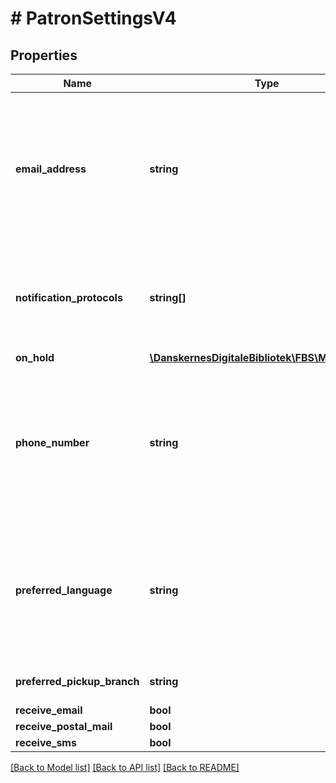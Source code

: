 # # PatronSettingsV4

## Properties

Name | Type | Description | Notes
------------ | ------------- | ------------- | -------------
**email_address** | **string** | Required if patron should receive email notifications  Existing email addresses are overwritten with this value  If left empty existing email addresses are deleted | [optional]
**notification_protocols** | **string[]** | Notification protocols that the patron want to receive notification on. SMS and EMAIL are not included. | [optional]
**on_hold** | [**\DanskernesDigitaleBibliotek\FBS\Model\Period**](Period.md) |  | [optional]
**phone_number** | **string** | Required if patron should receive SMS notifications  Existing phonenumbers are overwritten with this value  If left empty existing phonenumbers are deleted | [optional]
**preferred_language** | **string** | Language in which the patron prefers the communication with the library to take place  If left empty default library language will be used | [optional]
**preferred_pickup_branch** | **string** | ISIL-number of preferred pickup branch |
**receive_email** | **bool** |  |
**receive_postal_mail** | **bool** |  |
**receive_sms** | **bool** |  |

[[Back to Model list]](../../README.md#models) [[Back to API list]](../../README.md#endpoints) [[Back to README]](../../README.md)
